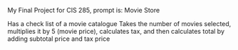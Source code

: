 My Final Project for CIS 285, prompt is: Movie Store

Has a check list of a movie catalogue
Takes the number of movies selected, multiplies it by 5 (movie price), calculates tax, and then calculates total by adding subtotal price and tax price
